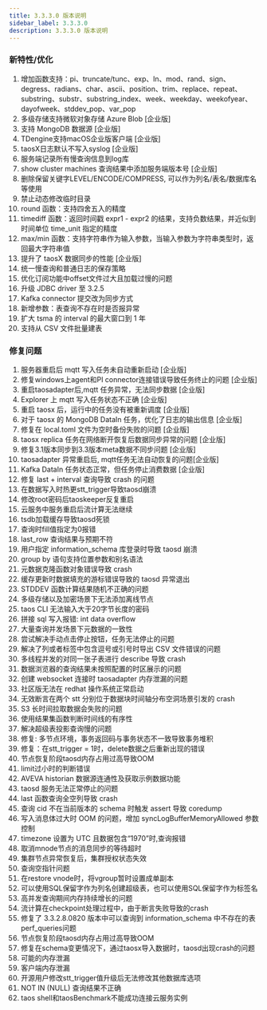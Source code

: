 ```yaml
---
title: 3.3.3.0 版本说明
sidebar_label: 3.3.3.0
description: 3.3.3.0 版本说明
---
```

### 新特性/优化
1. 增加函数支持：pi、truncate/tunc、exp、ln、mod、rand、sign、degress、radians、char、ascii、position、trim、replace、repeat、substring、substr、substring_index、week、weekday、weekofyear、dayofweek、stddev_pop、var_pop
2. 多级存储支持微软对象存储 Azure Blob [企业版]
3. 支持 MongoDB 数据源 [企业版]
4. TDengine支持macOS企业版客户端 [企业版]
5. taosX日志默认不写入syslog [企业版]
6. 服务端记录所有慢查询信息到log库
7. show cluster machines 查询结果中添加服务端版本号 [企业版]
8. 删除保留关键字LEVEL/ENCODE/COMPRESS, 可以作为列名/表名/数据库名等使用
9. 禁止动态修改临时目录
10. round 函数：支持四舍五入的精度
11. timediff 函数：返回时间戳 expr1 - expr2 的结果，支持负数结果，并近似到时间单位 time_unit 指定的精度
12. max/min 函数：支持字符串作为输入参数，当输入参数为字符串类型时，返回最大字符串值
13. 提升了 taosX 数据同步的性能 [企业版]
14. 统一慢查询和普通日志的保存策略
15. 优化订阅功能中offset文件过大且加载过慢的问题
16. 升级 JDBC driver 至 3.2.5
17. Kafka connector 提交改为同步方式
18. 新增参数：表查询不存在时是否报异常
19. 扩大 tsma 的 interval 的最大窗口到 1 年
20. 支持从 CSV 文件批量建表
### 修复问题
1. 服务器重启后 mqtt 写入任务未自动重新启动 [企业版]
2. 修复windows上agent和PI connector连接错误导致任务终止的问题 [企业版]
3. 重启taosadapter后,mqtt 任务异常，无法同步数据 [企业版]
4. Explorer 上 mqtt 写入任务状态不正确 [企业版]
5. 重启 taosx 后，运行中的任务没有被重新调度 [企业版]
6. 对于 taosx 的 MongoDB DataIn 任务，优化了日志的输出信息 [企业版]
7. 修复在 local.toml 文件为空时备份失败的问题 [企业版]
8. taosx replica 任务在网络断开恢复后数据同步异常的问题 [企业版]
9. 修复3.1版本同步到3.3版本meta数据不同步问题 [企业版]
10. taosadapter 异常重启后, mqtt任务无法自动恢复的问题[企业版]
11. Kafka DataIn 任务状态正常，但任务停止消费数据 [企业版]
12. 修复 last + interval 查询导致 crash 的问题
13. 在数据写入时热更stt_trigger导致taosd崩溃
14. 修改root密码后taoskeeper反复重启
15. 云服务中服务重启后流计算无法继续
16. tsdb加载缓存导致taosd死锁
17. 查询时fill值指定为0报错
18. last_row 查询结果与预期不符
19. 用户指定 information_schema 库登录时导致 taosd 崩溃
20. group by 语句支持位置参数和别名语法
21. 元数据克隆函数对象错误导致 crash
22. 缓存更新时数据填充的游标错误导致的 taosd 异常退出
23. STDDEV 函数计算结果随机不正确的问题
24. 多级存储以及加密场景下无法添加离线节点
25. taos CLI 无法输入大于20字节长度的密码
26. 拼接 sql 写入报错: int data overflow
27. 大量查询并发场景下元数据的一致性
28. 尝试解决手动点击停止按钮，任务无法停止的问题
29. 解决了列或者标签中包含逗号或引号时导出 CSV 文件错误的问题
30. 多线程并发的对同一张子表进行 describe 导致 crash
31. 数据浏览器的查询结果未按照配置的时区展示的问题
32. 创建 websocket 连接时 taosadapter 内存泄漏的问题
33. 社区版无法在 redhat 操作系统正常启动
34. 无效断言在两个 stt 分别位于数据块时间轴分布空洞场景引发的 crash
35. S3 长时间拉取数据会失败的问题
36. 使用结果集函数判断时间线的有序性
37. 解决超级表投影查询慢的问题
38. 修复: 多节点环境，事务返回码与事务状态不一致导致事务堆积
39. 修复：在stt_trigger = 1时，delete数据之后重新出现的错误
40. 节点恢复阶段taosd内存占用过高导致OOM
41. limit过小时的判断错误
42. AVEVA historian 数据源连通性及获取示例数据功能
43. taosd 服务无法正常停止的问题
44. last 函数查询全空列导致 crash
45. 查询 cid 不在当前版本的 schema 时触发 assert 导致 coredump
46. 写入消息体过大时 OOM 的问题，增加 syncLogBufferMemoryAllowed 参数控制
47. timezone 设置为 UTC 且数据包含“1970”时,查询报错
48. 取消mnode节点的消息同步的等待超时
49. 集群节点异常恢复后，集群授权状态失效
50. 查询空指针问题
51. 在restore vnode时，将vgroup暂时设置成单副本
52. 可以使用SQL保留字作为列名创建超级表，也可以使用SQL保留字作为标签名
53. 高并发查询期间内存持续增长的问题
54. 流计算在checkpoint处理过程中，由于断言失败导致的crash
55. 修复了 3.3.2.8.0820 版本中可以查询到 information_schema 中不存在的表perf_queries问题
56. 节点恢复阶段taosd内存占用过高导致OOM
57. 修复在schema变更情况下，通过taosx导入数据时，taosd出现crash的问题
58. 可能的内存泄漏
59. 客户端内存泄漏
60. 开源用户修改stt_trigger值升级后无法修改其他数据库选项
61. NOT IN (NULL) 查询结果不正确
62. taos shell和taosBenchmark不能成功连接云服务实例
